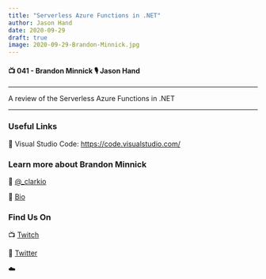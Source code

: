 ```yaml
---
title: "Serverless Azure Functions in .NET"
author: Jason Hand
date: 2020-09-29
draft: true
image: 2020-09-29-Brandon-Minnick.jpg
---
```


#### 📺 041 - Brandon Minnick 🎙️ Jason Hand

<!--more-->

---

A review of the Serverless Azure Functions in .NET

---


### Useful Links

🔗 Visual Studio Code: https://code.visualstudio.com/


### Learn more about Brandon Minnick

🔗 [@_clarkio](https://twitter.com/TheCodeTraveler)

🔗 [Bio]()


### Find Us On

📺 [Twitch](https://www.twitch.tv/microsoftdeveloper)

🔗 [Twitter](https://twitter.com/allaroundazure)

☁️
